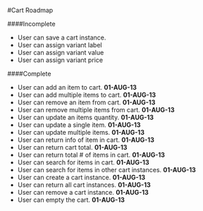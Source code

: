 #Cart Roadmap

####Incomplete
- User can save a cart instance.
- User can assign variant label
- User can assign variant value
- User can assign variant price


####Complete
- User can add an item to cart. **01-AUG-13**
- User can add multiple items to cart. **01-AUG-13**
- User can remove an item from cart. **01-AUG-13**
- User can remove multiple items from cart. **01-AUG-13**
- User can update an items quantity. **01-AUG-13**
- User can update a single item. **01-AUG-13**
- User can update multiple items. **01-AUG-13**
- User can return info of item in cart. **01-AUG-13**
- User can return cart total. **01-AUG-13**
- User can return total # of items in cart. **01-AUG-13**
- User can search for items in cart. **01-AUG-13**
- User can search for items in other cart instances. **01-AUG-13**
- User can create a cart instance. **01-AUG-13**
- User can return all cart instances. **01-AUG-13**
- User can remove a cart instance. **01-AUG-13**
- User can empty the cart. **01-AUG-13**

